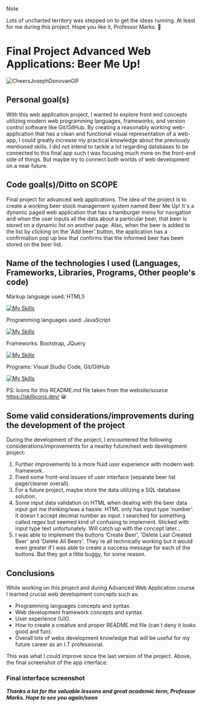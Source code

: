 > [!NOTE]
>  Lots of uncharted territory was stepped on to get the ideas running. At least for me during this project. Hope you like it, Professor Marks. 🤞

# Final Project Advanced Web Applications: Beer Me Up!

![CheersJosephDonovanGIF](https://github.com/fszpeiter/Final-Project-Advanced-Web-Applications/assets/39993307/c1f6cb93-a918-4927-b66f-e73379b54146)

<h2> Personal goal(s) </h2>
  
With this web application project, I wanted to explore front end concepts utilizing modern web programming languages, frameworks, and version control software like Git/GitHub. By creating a reasonably working web-application that has a clean and functional visual representation of a web-app, I could greatly increase my practical knowledge about the previously mentioned skills. I did not intend to tackle a lot regarding databases to be connected to this final app such I was focusing much more on the front-end side of things. But maybe try to connect both worlds of web development on a near future.

<h2>Code goal(s)/Ditto on SCOPE</h2>

Final project for advanced web applications. The idea of the project is to create a working beer stock management system named Beer Me Up! It´s a dynamic paged web application that has a hamburger menu for navigation and when the user inputs all the data about a particular beer, that beer is stored on a dynamic list on another page. Also, when the beer is added to the list by clicking on the 'Add beer' button, the application has a confirmation pop up box that confirms that the informed beer has been stored on the beer list.

<h2> Name of the technologies I used (Languages, Frameworks, Libraries, Programs, Other people's code)</h2>

Markup language used: HTML5

[![My Skills](https://skillicons.dev/icons?i=html)](https://skillicons.dev)

Programming languages used: JavaScript 

[![My Skills](https://skillicons.dev/icons?i=js)](https://skillicons.dev)

Frameworks: Bootstrap, JQuery

[![My Skills](https://skillicons.dev/icons?i=bootstrap,jquery)](https://skillicons.dev)

Programs: Visual Studio Code, Git/GitHub

[![My Skills](https://skillicons.dev/icons?i=visualstudio,git,github)](https://skillicons.dev)

PS: Icons for this README.md file taken from the website/source https://skillicons.dev/ 😀

<h2>Some valid considerations/improvements during the development of the project</h2>

During the development of the project, I encountered the following considerations/improvements for a nearby future/next web development project:

1.	Further improvements to a more fluid user experience with modern web framework.
2.	Fixed some front-end issues of user interface (separate beer list page/cleaner overall).
3.  For a future project, maybe store the data utilizing a SQL database solution.
4.  Some input data validation on HTML when dealing with the beer data input got me thinking/was a hassle. HTML only has input type 'number'. It doesn´t accept decimal number as input. I searched for something called regex but seemed kind of confusing to implement. Sticked with input type text unfortunately. Will catch up with the concept later...
5.  I was able to implement the buttons ‘Create Beer', 'Delete Last Created Beer' and 'Delete All Beers'. They´re all technically working but it would even greater if I was able to create a success message for each of the buttons. But they got a little buggy, for some reason.

<h2>Conclusions</h2>

While working on this project and during Advanced Web Application course I learned crucial web development concepts such as:

- Programming languages concepts and syntax.
- Web development framework concepts and syntax.
- User experience (UX).
- How to create a creative and proper README.md file (can´t deny it looks good and fun).
- Overall lots of webs development knowledge that will be useful for my future career as an I.T professional. 

This was what I could improve since the last version of the project. Above, the final screenshot of the app interface:

<h3>Final interface screenshot</h3>

***Thanks a lot for the valuable lessons and great academic term, Professor Marks. Hope to see you again/soon***








